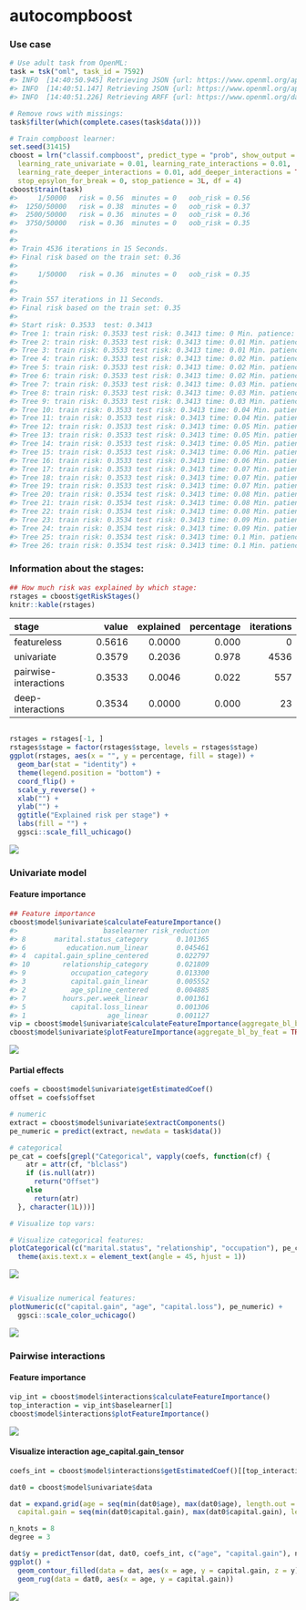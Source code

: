 
<!-- README.md is generated from README.Rmd. Please edit that file -->

# autocompboost

### Use case

``` r
# Use adult task from OpenML:
task = tsk("oml", task_id = 7592)
#> INFO  [14:40:50.945] Retrieving JSON {url: https://www.openml.org/api/v1/json/task/7592, authenticated: FALSE}
#> INFO  [14:40:51.147] Retrieving JSON {url: https://www.openml.org/api/v1/json/data/1590, authenticated: FALSE}
#> INFO  [14:40:51.226] Retrieving ARFF {url: https://www.openml.org/data/v1/download/1595261/adult.arff, authenticated: FALSE}

# Remove rows with missings:
task$filter(which(complete.cases(task$data())))

# Train compboost learner:
set.seed(31415)
cboost = lrn("classif.compboost", predict_type = "prob", show_output = TRUE,
  learning_rate_univariate = 0.01, learning_rate_interactions = 0.01,
  learning_rate_deeper_interactions = 0.01, add_deeper_interactions = TRUE,
  stop_epsylon_for_break = 0, stop_patience = 3L, df = 4)
cboost$train(task)
#>     1/50000   risk = 0.56  minutes = 0   oob_risk = 0.56   
#>  1250/50000   risk = 0.38  minutes = 0   oob_risk = 0.37   
#>  2500/50000   risk = 0.36  minutes = 0   oob_risk = 0.36   
#>  3750/50000   risk = 0.36  minutes = 0   oob_risk = 0.35   
#> 
#> 
#> Train 4536 iterations in 15 Seconds.
#> Final risk based on the train set: 0.36
#> 
#>     1/50000   risk = 0.36  minutes = 0   oob_risk = 0.35   
#> 
#> 
#> Train 557 iterations in 11 Seconds.
#> Final risk based on the train set: 0.35
#> 
#> Start risk: 0.3533  test: 0.3413 
#> Tree 1: train risk: 0.3533 test risk: 0.3413 time: 0 Min. patience: 0
#> Tree 2: train risk: 0.3533 test risk: 0.3413 time: 0.01 Min. patience: 0
#> Tree 3: train risk: 0.3533 test risk: 0.3413 time: 0.01 Min. patience: 0
#> Tree 4: train risk: 0.3533 test risk: 0.3413 time: 0.02 Min. patience: 0
#> Tree 5: train risk: 0.3533 test risk: 0.3413 time: 0.02 Min. patience: 0
#> Tree 6: train risk: 0.3533 test risk: 0.3413 time: 0.02 Min. patience: 0
#> Tree 7: train risk: 0.3533 test risk: 0.3413 time: 0.03 Min. patience: 0
#> Tree 8: train risk: 0.3533 test risk: 0.3413 time: 0.03 Min. patience: 0
#> Tree 9: train risk: 0.3533 test risk: 0.3413 time: 0.03 Min. patience: 0
#> Tree 10: train risk: 0.3533 test risk: 0.3413 time: 0.04 Min. patience: 0
#> Tree 11: train risk: 0.3533 test risk: 0.3413 time: 0.04 Min. patience: 0
#> Tree 12: train risk: 0.3533 test risk: 0.3413 time: 0.05 Min. patience: 0
#> Tree 13: train risk: 0.3533 test risk: 0.3413 time: 0.05 Min. patience: 0
#> Tree 14: train risk: 0.3533 test risk: 0.3413 time: 0.05 Min. patience: 0
#> Tree 15: train risk: 0.3533 test risk: 0.3413 time: 0.06 Min. patience: 0
#> Tree 16: train risk: 0.3533 test risk: 0.3413 time: 0.06 Min. patience: 0
#> Tree 17: train risk: 0.3533 test risk: 0.3413 time: 0.07 Min. patience: 0
#> Tree 18: train risk: 0.3533 test risk: 0.3413 time: 0.07 Min. patience: 0
#> Tree 19: train risk: 0.3533 test risk: 0.3413 time: 0.07 Min. patience: 0
#> Tree 20: train risk: 0.3534 test risk: 0.3413 time: 0.08 Min. patience: 0
#> Tree 21: train risk: 0.3534 test risk: 0.3413 time: 0.08 Min. patience: 0
#> Tree 22: train risk: 0.3534 test risk: 0.3413 time: 0.08 Min. patience: 0
#> Tree 23: train risk: 0.3534 test risk: 0.3413 time: 0.09 Min. patience: 0
#> Tree 24: train risk: 0.3534 test risk: 0.3413 time: 0.09 Min. patience: 0
#> Tree 25: train risk: 0.3534 test risk: 0.3413 time: 0.1 Min. patience: 1
#> Tree 26: train risk: 0.3534 test risk: 0.3413 time: 0.1 Min. patience: 2
```

### Information about the stages:

``` r
## How much risk was explained by which stage:
rstages = cboost$getRiskStages()
knitr::kable(rstages)
```

| stage                 |  value | explained | percentage | iterations |
| :-------------------- | -----: | --------: | ---------: | ---------: |
| featureless           | 0.5616 |    0.0000 |      0.000 |          0 |
| univariate            | 0.3579 |    0.2036 |      0.978 |       4536 |
| pairwise-interactions | 0.3533 |    0.0046 |      0.022 |        557 |
| deep-interactions     | 0.3534 |    0.0000 |      0.000 |         23 |

``` r

rstages = rstages[-1, ]
rstages$stage = factor(rstages$stage, levels = rstages$stage)
ggplot(rstages, aes(x = "", y = percentage, fill = stage)) +
  geom_bar(stat = "identity") +
  theme(legend.position = "bottom") +
  coord_flip() +
  scale_y_reverse() +
  xlab("") +
  ylab("") +
  ggtitle("Explained risk per stage") +
  labs(fill = "") +
  ggsci::scale_fill_uchicago()
```

![](README-figures/unnamed-chunk-3-1.png)<!-- -->

### Univariate model

#### Feature importance

``` r
## Feature importance
cboost$model$univariate$calculateFeatureImportance()
#>                     baselearner risk_reduction
#> 8       marital.status_category       0.101365
#> 6          education.num_linear       0.045461
#> 4  capital.gain_spline_centered       0.022797
#> 10        relationship_category       0.021809
#> 9           occupation_category       0.013300
#> 3           capital.gain_linear       0.005552
#> 2           age_spline_centered       0.004885
#> 7         hours.per.week_linear       0.001361
#> 5           capital.loss_linear       0.001306
#> 1                    age_linear       0.001127
vip = cboost$model$univariate$calculateFeatureImportance(aggregate_bl_by_feat = TRUE)
cboost$model$univariate$plotFeatureImportance(aggregate_bl_by_feat = TRUE)
```

![](README-figures/unnamed-chunk-4-1.png)<!-- -->

#### Partial effects

``` r
coefs = cboost$model$univariate$getEstimatedCoef()
offset = coefs$offset

# numeric
extract = cboost$model$univariate$extractComponents()
pe_numeric = predict(extract, newdata = task$data())

# categorical
pe_cat = coefs[grepl("Categorical", vapply(coefs, function(cf) {
    atr = attr(cf, "blclass")
    if (is.null(atr))
      return("Offset")
    else
      return(atr)
  }, character(1L)))]

# Visualize top vars:

# Visualize categorical features:
plotCategorical(c("marital.status", "relationship", "occupation"), pe_cat) +
  theme(axis.text.x = element_text(angle = 45, hjust = 1))
```

![](README-figures/unnamed-chunk-5-1.png)<!-- -->

``` r

# Visualize numerical features:
plotNumeric(c("capital.gain", "age", "capital.loss"), pe_numeric) +
  ggsci::scale_color_uchicago()
```

![](README-figures/unnamed-chunk-5-2.png)<!-- -->

### Pairwise interactions

#### Feature importance

``` r
vip_int = cboost$model$interactions$calculateFeatureImportance()
top_interaction = vip_int$baselearner[1]
cboost$model$interactions$plotFeatureImportance()
```

![](README-figures/unnamed-chunk-6-1.png)<!-- -->

#### Visualize interaction age\_capital.gain\_tensor

``` r
coefs_int = cboost$model$interactions$getEstimatedCoef()[[top_interaction]]

dat0 = cboost$model$univariate$data

dat = expand.grid(age = seq(min(dat0$age), max(dat0$age), length.out = 100),
  capital.gain = seq(min(dat0$capital.gain), max(dat0$capital.gain), length.out = 100))

n_knots = 8
degree = 3

dat$y = predictTensor(dat, dat0, coefs_int, c("age", "capital.gain"), n_knots, degree)
ggplot() +
  geom_contour_filled(data = dat, aes(x = age, y = capital.gain, z = y), bins = 15) +
  geom_rug(data = dat0, aes(x = age, y = capital.gain))
```

![](README-figures/unnamed-chunk-7-1.png)<!-- -->
